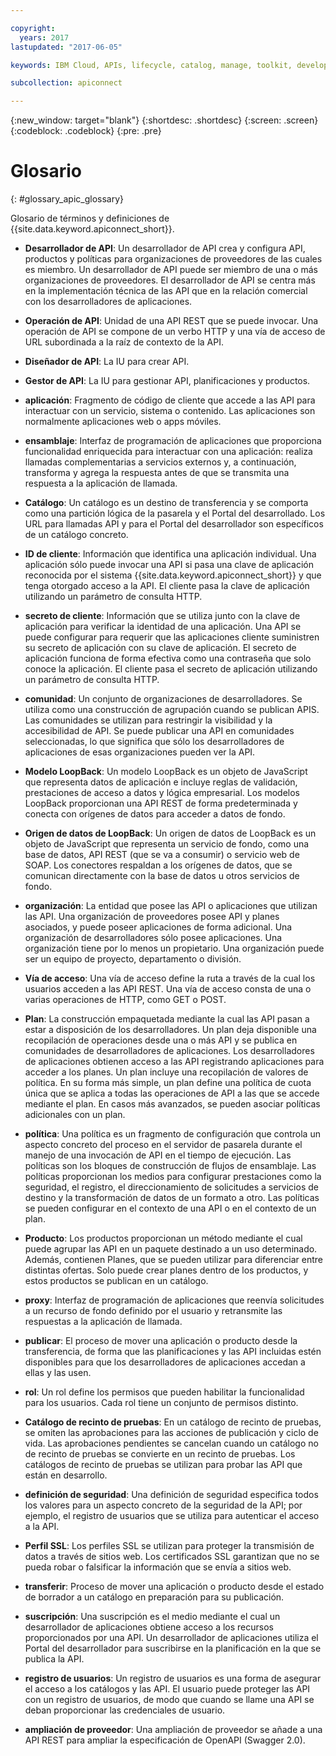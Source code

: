 ```yaml
---

copyright:
  years: 2017
lastupdated: "2017-06-05"

keywords: IBM Cloud, APIs, lifecycle, catalog, manage, toolkit, develop, dev portal

subcollection: apiconnect

---
```


{:new_window: target="blank"}
{:shortdesc: .shortdesc}
{:screen: .screen}
{:codeblock: .codeblock}
{:pre: .pre}

# Glosario
{: #glossary_apic_glossary}

Glosario de términos y definiciones de {{site.data.keyword.apiconnect_short}}.

- **Desarrollador de API**: Un desarrollador de API crea y configura API, productos y políticas para organizaciones de proveedores
de las cuales es miembro. Un desarrollador de API puede ser miembro de una o más organizaciones de
proveedores. El desarrollador de API se centra más en la implementación técnica de las API que en la
relación comercial con los desarrolladores de aplicaciones.

- **Operación de API**: Unidad de una API REST que se puede invocar. Una operación de API se compone de un verbo HTTP y una vía de acceso de URL subordinada a la raíz de contexto de la API.

- **Diseñador de API**: La IU para crear API.

- **Gestor de API**: La IU para gestionar API, planificaciones y productos.

- **aplicación**: Fragmento de código de cliente que accede a las API para interactuar con un servicio, sistema o contenido. Las aplicaciones son normalmente aplicaciones web o apps móviles.

- **ensamblaje**: Interfaz de programación de aplicaciones que proporciona funcionalidad enriquecida
para interactuar con una aplicación: realiza llamadas complementarias a servicios externos
y, a continuación, transforma y agrega la respuesta antes de que se transmita
una respuesta a la aplicación de llamada.

- **Catálogo**: Un catálogo es un destino de transferencia y se comporta como una partición lógica de la pasarela
y el Portal del desarrollado. Los URL para llamadas API y para el Portal del desarrollador son específicos
de un catálogo concreto.

- **ID de cliente**: Información que identifica una aplicación individual. Una aplicación sólo puede invocar una API si pasa una clave de aplicación reconocida
por el sistema {{site.data.keyword.apiconnect_short}} y que tenga otorgado acceso a la API. El cliente pasa la clave de aplicación utilizando un parámetro de consulta
HTTP.

- **secreto de cliente**: Información que se utiliza junto con la clave de aplicación para verificar la
identidad de una aplicación. Una API se puede configurar para
requerir que las aplicaciones cliente suministren su secreto de aplicación con
su clave de aplicación. El secreto de aplicación funciona de forma efectiva como
una contraseña que solo conoce la aplicación. El cliente pasa el secreto de aplicación utilizando un parámetro de
consulta HTTP.

- **comunidad**: Un conjunto de organizaciones de desarrolladores. Se utiliza como una
construcción de agrupación cuando se publican APIS. Las comunidades se utilizan para restringir la visibilidad y la accesibilidad de API. Se puede publicar una API en comunidades
seleccionadas, lo que significa que sólo los desarrolladores de aplicaciones de esas organizaciones
pueden ver la API.

- **Modelo LoopBack**: Un modelo LoopBack es un objeto de JavaScript que representa datos de aplicación e incluye reglas
de validación, prestaciones de acceso a datos y lógica empresarial. Los modelos LoopBack proporcionan
una API REST de forma predeterminada y conecta con orígenes de datos para acceder a datos de fondo.

- **Origen de datos de LoopBack**: Un origen de datos de LoopBack es un objeto de JavaScript que representa un servicio
de fondo, como una base de datos, API REST (que se va a consumir) o servicio web de SOAP. Los conectores respaldan a los orígenes de datos, que se comunican directamente con la base de datos
u otros servicios de fondo.

- **organización**: La entidad que posee las API o aplicaciones que utilizan las API. Una organización
de proveedores posee API y planes asociados, y puede poseer aplicaciones de
forma adicional. Una organización de desarrolladores sólo posee aplicaciones. Una organización tiene por lo menos un propietario. Una organización puede ser un equipo de proyecto, departamento o división.

- **Vía de acceso**: Una vía de acceso define la ruta a través de la cual los usuarios acceden a las API REST. Una vía de acceso consta de
una o varias operaciones de HTTP, como GET o POST.

- **Plan**: La construcción empaquetada mediante la cual las API pasan a estar a disposición de los desarrolladores. Un plan deja disponible una recopilación de operaciones desde una o más API y se publica en comunidades de desarrolladores de aplicaciones. Los desarrolladores de aplicaciones obtienen
acceso a las API registrando aplicaciones para acceder a los planes. Un plan incluye una recopilación de valores de
política. En su forma más simple, un plan define una política de cuota única que se aplica a todas las operaciones de API a las que se accede mediante el plan. En
casos más avanzados, se pueden asociar políticas adicionales con un plan.

- **política**: Una política es un fragmento de configuración que controla un aspecto concreto del proceso en el servidor
de pasarela durante el manejo de una invocación de API en el tiempo de ejecución. Las políticas son los bloques de construcción de flujos de ensamblaje. Las políticas proporcionan
los medios para configurar prestaciones como la seguridad, el registro, el direccionamiento de solicitudes a servicios
de destino y la transformación de datos de un formato a otro. Las políticas se pueden configurar en el contexto de una API o en el contexto de un plan.

- **Producto**: Los productos proporcionan un método mediante el cual puede agrupar las API en un paquete destinado a un uso determinado. Además, contienen Planes, que se pueden utilizar para
diferenciar entre distintas ofertas. Solo puede crear planes dentro de los productos, y estos productos se publican en un catálogo.

- **proxy**: Interfaz de programación de aplicaciones que reenvía solicitudes a un recurso de fondo definido por el usuario y retransmite las respuestas a la aplicación de llamada.

- **publicar**: El proceso de mover una aplicación o producto desde la transferencia, de forma que las planificaciones y las
API incluidas estén disponibles para que los desarrolladores de aplicaciones accedan a ellas y las usen.

- **rol**: Un rol define los permisos que pueden habilitar la funcionalidad para los usuarios. Cada rol tiene un conjunto
de permisos distinto.

- **Catálogo de recinto de pruebas**: En un catálogo de recinto de pruebas, se omiten las aprobaciones para las acciones de publicación y ciclo de vida. Las aprobaciones
pendientes se cancelan cuando un catálogo no de recinto de pruebas se convierte en un recinto de pruebas. Los catálogos de recinto
de pruebas se utilizan para probar las API que están en desarrollo.

- **definición de seguridad**: Una definición de seguridad especifica todos los valores para un aspecto concreto de la seguridad de la API; por
ejemplo, el registro de usuarios que se utiliza para autenticar el acceso a la API.

- **Perfil SSL**: Los perfiles SSL se utilizan para proteger la transmisión de datos a través de sitios web. Los certificados SSL
garantizan que no se pueda robar o falsificar la información que se envía a sitios web.

- **transferir**: Proceso de mover una aplicación o producto desde el estado de borrador a un catálogo en
preparación para su publicación.

- **suscripción**: Una suscripción es el medio mediante el cual un desarrollador de aplicaciones obtiene acceso a los recursos proporcionados
por una API. Un desarrollador de aplicaciones utiliza el Portal del desarrollador para
suscribirse en la planificación en la que se publica la API.

- **registro de usuarios**: Un registro de usuarios es una forma de asegurar el acceso a los catálogos y las API. El usuario puede proteger las API con
un registro de usuarios, de modo que cuando se llame una API se deban proporcionar las credenciales de usuario.

- **ampliación de proveedor**: Una ampliación de proveedor se añade a una API REST para ampliar la especificación de OpenAPI (Swagger 2.0).
